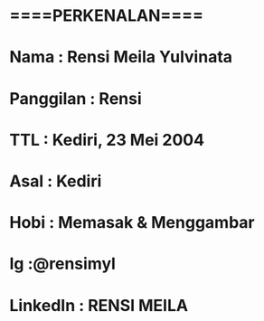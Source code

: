# ====PERKENALAN====
# Nama : Rensi Meila Yulvinata
# Panggilan : Rensi
# TTL : Kediri, 23 Mei 2004
# Asal : Kediri
# Hobi : Memasak & Menggambar
# Ig :@rensimyl
# LinkedIn : RENSI MEILA

